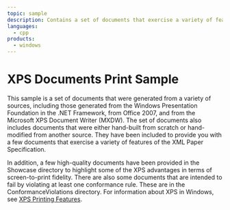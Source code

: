 ```yaml
---
topic: sample
description: Contains a set of documents that exercise a variety of features of the XML Paper Specification.
languages:
  - cpp
products:
  - windows
---
```


<!---
    name: XPS Documents Print Sample
    platform: Application
    language: cpp
    category: Print
    description: Contains a set of documents that exercise a variety of features of the XML Paper Specification.
    samplefwlink: http://go.microsoft.com/fwlink/p/?LinkId=617942
--->

# XPS Documents Print Sample

This sample is a set of documents that were generated from a variety of sources, including those generated from the Windows Presentation Foundation in the .NET Framework, from Office 2007, and from the Microsoft XPS Document Writer (MXDW). The set of documents also includes documents that were either hand-built from scratch or hand-modified from another source. They have been included to provide you with a few documents that exercise a variety of features of the XML Paper Specification.

In addition, a few high-quality documents have been provided in the Showcase directory to highlight some of the XPS advantages in terms of screen-to-print fidelity. There are also some documents that are intended to fail by violating at least one conformance rule. These are in the ConformanceViolations directory. For information about XPS in Windows, see [XPS Printing Features](http://msdn.microsoft.com/en-us/library/windows/hardware/ff564299(v=vs.85).aspx).
